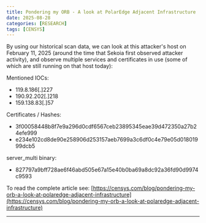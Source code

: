 ```yaml
---
title: Pondering my ORB - A look at PolarEdge Adjacent Infrastructure
date: 2025-08-28
categories: [RESEARCH]
tags: [CENSYS]
---
```


By using our historical scan data, we can look at this attacker's host on February 11, 2025 (around the time that Sekoia first observed attacker activity), and observe multiple services and certificates in use (some of which are still running on that host today):

Mentioned IOCs:
- 119.8.186[.]227  
- 190.92.202[.]218  
- 159.138.83[.]57

Certificates / Hashes:
- 3f00058448b8f7e9a296d0cdf6567ceb23895345eae39d472350a27b24efe999
- e234e102cd8de90e258906d253157aeb7699a3c6df0c4e79e05d01801999dcb5

server_multi binary:
- 827797a9bff728ae6f46abd505e67a15e40b0ba69a8dc92a36fd90d9974c9593

To read the complete article see:
[https://censys.com/blog/pondering-my-orb-a-look-at-polaredge-adjacent-infrastructure](https://censys.com/blog/pondering-my-orb-a-look-at-polaredge-adjacent-infrastructure) 

---